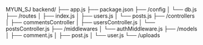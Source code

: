 MYUN_SJ backend/
├── app.js
├── package.json
├── /config
│   └── db.js
├── /routes
│   ├── index.js
│   ├── users.js
│   └── posts.js
├── /controllers
│   ├── commentsController 
│   ├── usersController.js
│   └── postsController.js
├── /middlewares
│   └── authMiddleware.js
├── /models
│   ├── comment.js
│   ├── post.js
│   └── user.js
└── /uploads